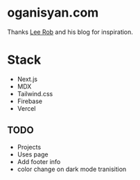 # oganisyan.com

Thanks [Lee Rob](https://github.com/leerob) and his blog for inspiration.

# Stack

- Next.js
- MDX
- Tailwind.css
- Firebase
- Vercel

## TODO

- Projects
- Uses page
- Add footer info
- color change on dark mode tranisition
